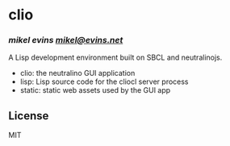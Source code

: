 # clio
### _mikel evins <mikel@evins.net>_

A Lisp development environment built on SBCL and neutralinojs.

- clio: the neutralino GUI application
- lisp: Lisp source code for the cliocl server process
- static: static web assets used by the GUI app

## License

MIT

